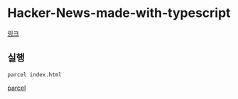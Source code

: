 # Hacker-News-made-with-typescript

[링크](https://jmnghn.github.io/Hacker-News-made-with-typescript)

## 실행

```
parcel index.html
```

[parcel](https://ko.parceljs.org/getting_started.html#%F0%9F%9A%80-%EC%8B%9C%EC%9E%91%ED%95%98%EA%B8%B0)
